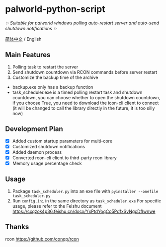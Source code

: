 # palworld-python-script

_✨ Suitable for palworld windows polling auto-restart server and auto-send shutdown notifications ✨_

[简体中文](./README.md) / English

## Main Features

1. Polling task to restart the server
2. Send shutdown countdown via RCON commands before server restart
3. Customize the backup time of the archive

- backup.exe only has a backup function
- task_scheduler.exe is a timed polling restart task and shutdown countdown, you can choose whether to open the shutdown countdown, if you choose True, you need to download the icon-cli client to connect (it will be changed to call the library directly in the future, it is too silly now)

## Development Plan

- [x] Added custom startup parameters for multi-core
- [x] Customized shutdown notifications
- [x] Added daemon process
- [x] Converted rcon-cli client to third-party rcon library
- [x] Memory usage percentage check

## Usage

1. Package `task_scheduler.py` into an exe file with `pyinstaller --onefile task_scheduler.py`
2. Run `config.ini` in the same directory as `task_scheduler.exe`
For specific usage, please refer to the Feishu document  
https://cxqzok4p36.feishu.cn/docx/YxPtdYoqCo5PdfxSyNgcDfIwnwe

## Thanks
rcon
https://github.com/conqp/rcon